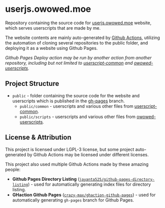 
# userjs.owowed.moe

Repository containing the source code for [userjs.owowed.moe](https://userjs.owowed.moe/) website, which serves userscripts that are made by me.

The website contents are mainly auto-generated by [Github Actions](https://github.com/owowed/userjs.owowed.moe/actions), utilizing the automation of cloning several repositories to the public folder, and deploying it as a website using Github Pages.

*Github Pages Deploy action may be run by another action from another repository, including but not limited to [userscript-common](https://github.com/owowed/userscript-common) and [owowed-userscripts](https://github.com/owowed/owowed-userscripts).*

## Project Structure

- `public` - folder containing the source code for the website and userscripts which is published in the [gh-pages](https://github.com/owowed/userjs.owowed.moe/tree/gh-pages) branch.
    - `public/common` - userscripts and various other files from [userscript-common](https://github.com/owowed/userscript-common).
    - `public/scripts` - userscripts and various other files from [owowed-userscripts](https://github.com/owowed/owowed-userscripts).

## License & Attribution

This project is licensed under LGPL-3 license, but some project auto-generated by Github Actions may be licensed under different licenses.

This project also used multiple Github Actions made by these amazing people:
- **Github Pages Directory Listing** ([`jayanta525/github-pages-directory-listing`](https://github.com/jayanta525/github-pages-directory-listing)) - used for automatically generating index files for directory listing.
- **GHaction Github Pages** ([`crazy-max/ghaction-github-pages`](https://github.com/crazy-max/ghaction-github-pages)) - used for automatically generating `gh-pages` branch for Github Pages.
